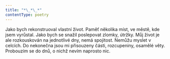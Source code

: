 ```yaml
---
title: "*\_*\_*"
contentType: poetry
---
```


<section>

Jako bych rekonstruoval vlastní život. Paměť několika míst, ve městě, kde jsem vyrůstal. Jako bych se snažil poslepovat zlomky, útržky. Můj život je ale rozkouskován na jednotlivé dny, nemá spojitost. Nemůžu myslet v celcích. Do nekonečna jsou mi přisouzeny části, rozcupeniny, osamělé věty. Probouzím se do dnů, o nichž nevím naprosto nic.

</section>
